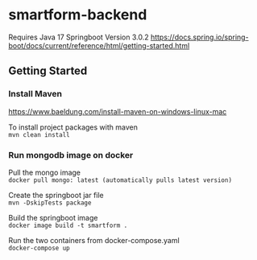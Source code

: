 # smartform-backend
Requires Java 17 
Springboot Version 3.0.2
https://docs.spring.io/spring-boot/docs/current/reference/html/getting-started.html

## Getting Started
### Install Maven 
https://www.baeldung.com/install-maven-on-windows-linux-mac

To install project packages with maven <br />
```mvn clean install```

### Run mongodb image on docker <br />

Pull the mongo image <br />
```docker pull mongo: latest (automatically pulls latest version)```<br />

Create the springboot jar file <br />
```mvn -DskipTests package``` <br />

Build the springboot image <br />
```docker image build -t smartform .```

Run the two containers from docker-compose.yaml <br />
```docker-compose up```
